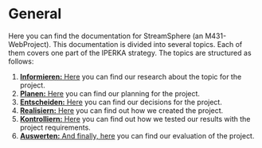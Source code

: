 <show-structure depth="2"/>

# General

Here you can find the documentation for StreamSphere (an M431-WebProject). This documentation is divided into several
topics. Each of them covers one part of the IPERKA strategy. The topics are structured as follows:

1. [**Informieren:** Here](informieren.md) you can find our research about the topic for the project.
2. [**Planen:** Here](planen.md) you can find our planning for the project.
3. [**Entscheiden:** Here](entscheiden.md) you can find our decisions for the project.
4. [**Realisiern:** Here](realisieren.md) you can find out how we created the project.
5. [**Kontrolliern:** Here](#) you can find out how we tested our results with the project requirements.
6. [**Auswerten:** And finally, here](#) you can find our evaluation of the project. 
